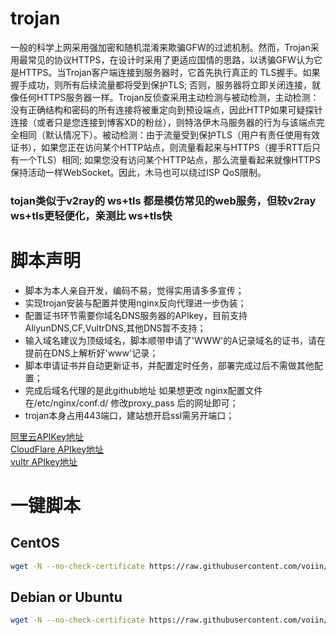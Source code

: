 # trojan
一般的科学上网采用强加密和随机混淆来欺骗GFW的过滤机制。然而，Trojan采用最常见的协议HTTPS，在设计时采用了更适应国情的思路，以诱骗GFW认为它是HTTPS。当Trojan客户端连接到服务器时，它首先执行真正的 TLS握手。如果握手成功，则所有后续流量都将受到保护TLS; 否则，服务器将立即关闭连接，就像任何HTTPS服务器一样。Trojan反侦查采用主动检测与被动检测，主动检测：没有正确结构和密码的所有连接将被重定向到预设端点，因此HTTP如果可疑探针连接（或者只是您连接到博客XD的粉丝），则特洛伊木马服务器的行为与该端点完全相同（默认情况下）。被动检测：由于流量受到保护TLS（用户有责任使用有效证书），如果您正在访问某个HTTP站点，则流量看起来与HTTPS（握手RTT后只有一个TLS）相同; 如果您没有访问某个HTTP站点，那么流量看起来就像HTTPS保持活动一样WebSocket。因此，木马也可以绕过ISP QoS限制。

### tojan类似于v2ray的 ws+tls 都是模仿常见的web服务，但较v2ray ws+tls更轻便化，亲测比 ws+tls快

# 脚本声明
- 脚本为本人亲自开发，编码不易，觉得实用请多多宣传；
- 实现trojan安装与配置并使用nginx反向代理进一步伪装；
- 配置证书环节需要你域名DNS服务器的APIkey，目前支持AliyunDNS,CF,VultrDNS,其他DNS暂不支持；
- 输入域名建议为顶级域名，脚本顺带申请了'WWW'的A记录域名的证书，请在提前在DNS上解析好'www'记录；
- 脚本申请证书并自动更新证书，并配置定时任务，部署完成过后不需做其他配置；
- 完成后域名代理的是此github地址 如果想更改 nginx配置文件在/etc/nginx/conf.d/ 修改proxy_pass 后的网址即可；
- trojan本身占用443端口，建站想开启ssl需另开端口；

[阿里云APIKey地址](https://usercenter.console.aliyun.com)  
  [CloudFlare APIkey地址](https://dash.cloudflare.com/efeb3f1f4b0940ed5c2bf595c05903b4/profile/api-tokens)  
  [vultr APIkey地址](https://my.vultr.com/settings/#settingsapi)  
# 一键脚本
## CentOS
```bash
wget -N --no-check-certificate https://raw.githubusercontent.com/voiin/trojan/master/install_trojan.sh && bash install_trojan.sh
```
## Debian or Ubuntu
```bash
wget -N --no-check-certificate https://raw.githubusercontent.com/voiin/trojan/master/install_trojan_de.sh && bash install_trojan_de.sh
```
